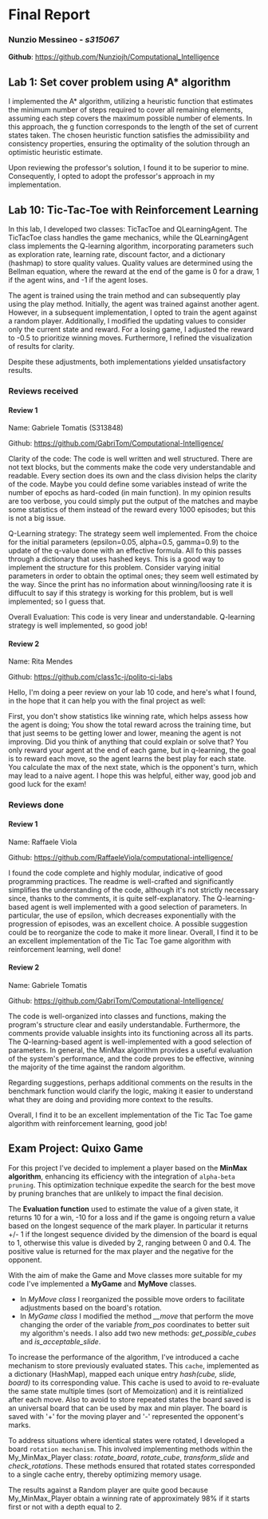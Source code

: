 # Final Report
### **Nunzio Messineo** - *s315067*

**Github**: https://github.com/Nunziojh/Computational_Intelligence

## Lab 1: Set cover problem using A* algorithm

I implemented the A* algorithm, utilizing a heuristic function that estimates the minimum number of steps required to cover all remaining elements, assuming each step covers the maximum possible number of elements. In this approach, the g function corresponds to the length of the set of current states taken. The chosen heuristic function satisfies the admissibility and consistency properties, ensuring the optimality of the solution through an optimistic heuristic estimate.

Upon reviewing the professor's solution, I found it to be superior to mine. Consequently, I opted to adopt the professor's approach in my implementation.



## Lab 10: Tic-Tac-Toe with Reinforcement Learning

In this lab, I developed two classes: TicTacToe and QLearningAgent. The TicTacToe class handles the game mechanics, while the QLearningAgent class implements the Q-learning algorithm, incorporating parameters such as exploration rate, learning rate, discount factor, and a dictionary (hashmap) to store quality values. Quality values are determined using the Bellman equation, where the reward at the end of the game is 0 for a draw, 1 if the agent wins, and -1 if the agent loses.

The agent is trained using the train method and can subsequently play using the play method. Initially, the agent was trained against another agent. However, in a subsequent implementation, I opted to train the agent against a random player. Additionally, I modified the updating values to consider only the current state and reward. For a losing game, I adjusted the reward to -0.5 to prioritize winning moves. Furthermore, I refined the visualization of results for clarity.

Despite these adjustments, both implementations yielded unsatisfactory results.



### Reviews received

#### Review 1


Name: Gabriele Tomatis (S313848)

Github: https://github.com/GabriTom/Computational-Intelligence/

Clarity of the code:
The code is well written and well structured. There are not text blocks, but the comments make the code very understandable and readable. Every section does its own and the class division helps the clarity of the code. Maybe you could define some variables instead of write the number of epochs as hard-coded (in main function). In my opinion results are too verbose, you could simply put the output of the matches and maybe some statistics of them instead of the reward every 1000 episodes; but this is not a big issue.

Q-Learning strategy:
The strategy seem well implemented. From the choice for the initial parameters (epsilon=0.05, alpha=0.5, gamma=0.9) to the update of the q-value done with an effective formula. All fo this passes through a dictionary that uses hashed keys. This is a good way to implement the structure for this problem. Consider varying initial parameters in order to obtain the optimal ones; they seem well estimated by the way. Since the print has no information about winning/loosing rate it is diffucult to say if this strategy is working for this problem, but is well implemented; so I guess that.

Overall Evaluation:
This code is very linear and understandable. Q-learning strategy is well implemented, so good job!

#### Review 2


Name: Rita Mendes

Github: https://github.com/class1c-j/polito-ci-labs

Hello, I'm doing a peer review on your lab 10 code, and here's what I found, in the hope that it can help you with the final project as well:

First, you don't show statistics like winning rate, which helps assess how the agent is doing;
You show the total reward across the training time, but that just seems to be getting lower and lower, meaning the agent is not improving. Did you think of anything that could explain or solve that?
You only reward your agent at the end of each game, but in q-learning, the goal is to reward each move, so the agent learns the best play for each state.
You calculate the max of the next state, which is the opponent's turn, which may lead to a naive agent.
I hope this was helpful, either way, good job and good luck for the exam!

### Reviews done


#### Review 1


Name: Raffaele Viola

Github: https://github.com/RaffaeleViola/computational-intelligence/

I found the code complete and highly modular, indicative of good programming practices. The readme is well-crafted and significantly simplifies the understanding of the code, although it's not strictly necessary since, thanks to the comments, it is quite self-explanatory. The Q-learning-based agent is well implemented with a good selection of parameters. In particular, the use of epsilon, which decreases exponentially with the progression of episodes, was an excellent choice.
A possible suggestion could be to reorganize the code to make it more linear.
Overall, I find it to be an excellent implementation of the Tic Tac Toe game algorithm with reinforcement learning, well done!

#### Review 2


Name: Gabriele Tomatis

Github: https://github.com/GabriTom/Computational-Intelligence/

The code is well-organized into classes and functions, making the program's structure clear and easily understandable. Furthermore, the comments provide valuable insights into its functioning across all its parts. The Q-learning-based agent is well-implemented with a good selection of parameters. In general, the MinMax algorithm provides a useful evaluation of the system's performance, and the code proves to be effective, winning the majority of the time against the random algorithm.

Regarding suggestions, perhaps additional comments on the results in the benchmark function would clarify the logic, making it easier to understand what they are doing and providing more context to the results.

Overall, I find it to be an excellent implementation of the Tic Tac Toe game algorithm with reinforcement learning, good job!




## Exam Project: Quixo Game

For this project I've decided to implement a player based on the **MinMax algorithm**, enhancing its efficiency with the integration of `alpha-beta pruning`. This optimization technique expedite the search for the best move by pruning branches that are unlikely to impact the final decision.

The **Evaluation function** used to estimate the value of a given state, it returns 10 for a win, -10 for a loss and if the game is ongoing return a value based on the longest sequence of the mark player. In particular it returns +/- 1 if the longest sequence divided by the dimension of the board is equal to 1, otherwise this value is diveded by 2, ranging between 0 and 0.4. The positive value is returned for the max player and the negative for the opponent.

With the aim of make the Game and Move classes more suitable for my code I've implemented a **MyGame** and **MyMove** classes.
- In *MyMove class* I reorganized the possible move orders to facilitate adjustments based on the board's rotation. 
- In *MyGame class* I modified the method *__move* that perform the move changing the order of the variable *from_pos* coordinates to better suit my algorithm's needs. I also add two new methods: *get_possible_cubes* and *is_acceptable_slide*.

To increase the performance of the algorithm, I've introduced a cache mechanism to store previously evaluated states. This `cache`, implemented as a dictionary (HashMap), mapped each unique entry *hash(cube, slide, board)* to its corresponding value. This cache is used to avoid to re-evaluate the same state multiple times (sort of Memoization) and it is reintialized after each move. Also to avoid to store repeated states the board saved is an universal board that can be used by max and min player. The board is saved with '+' for the moving player and '-' represented the opponent's marks. 

To address situations where identical states were rotated, I developed a board `rotation mechanism`. This involved implementing methods within the My_MinMax_Player class: *rotate_board*, *rotate_cube*, *transform_slide* and *check_rotations*. These methods ensured that rotated states corresponded to a single cache entry, thereby optimizing memory usage.

The results against a Random player are quite good because My_MinMax_Player obtain a winning rate of approximately 98% if it starts first or not with a depth equal to 2.